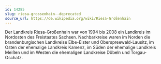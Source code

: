```yaml
---
id: 14285
slug: riesa-grossenhain--deprecated
source_url: https://de.wikipedia.org/wiki/Riesa-Großenhain
---
```


Der Landkreis Riesa-Großenhain war von 1994 bis 2008 ein Landkreis im Nordosten des Freistaates Sachsen. Nachbarkreise waren im Norden die brandenburgischen Landkreise Elbe-Elster und Oberspreewald-Lausitz, im Osten der ehemalige Landkreis Kamenz, im Süden der ehemalige Landkreis Meißen und im Westen die ehemaligen Landkreise Döbeln und Torgau-Oschatz.
